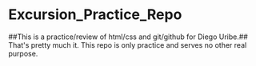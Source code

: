 # Excursion_Practice_Repo
##This is a practice/review of html/css and git/github for Diego Uribe.##
That's pretty much it. This repo is only practice and serves no other real purpose. 
